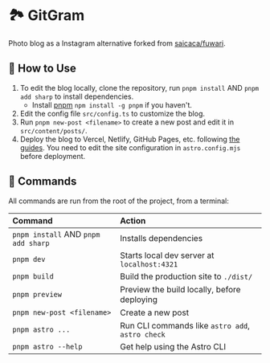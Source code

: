 # 🏞️ GitGram

Photo blog as a Instagram alternative forked from [saicaca/fuwari](https://github.com/saicaca/fuwari).

## 🚀 How to Use

1. To edit the blog locally, clone the repository, run `pnpm install` AND `pnpm add sharp` to install dependencies.
   - Install [pnpm](https://pnpm.io) `npm install -g pnpm` if you haven't.
2. Edit the config file `src/config.ts` to customize the blog.
3. Run `pnpm new-post <filename>` to create a new post and edit it in `src/content/posts/`.
4. Deploy the blog to Vercel, Netlify, GitHub Pages, etc. following [the guides](https://docs.astro.build/en/guides/deploy/). You need to edit the site configuration in `astro.config.mjs` before deployment.

## 🧞 Commands

All commands are run from the root of the project, from a terminal:

| Command                             | Action                                           |
|:------------------------------------|:-------------------------------------------------|
| `pnpm install` AND `pnpm add sharp` | Installs dependencies                            |
| `pnpm dev`                          | Starts local dev server at `localhost:4321`      |
| `pnpm build`                        | Build the production site to `./dist/`           |
| `pnpm preview`                      | Preview the build locally, before deploying      |
| `pnpm new-post <filename>`          | Create a new post                                |
| `pnpm astro ...`                    | Run CLI commands like `astro add`, `astro check` |
| `pnpm astro --help`                 | Get help using the Astro CLI                     |
